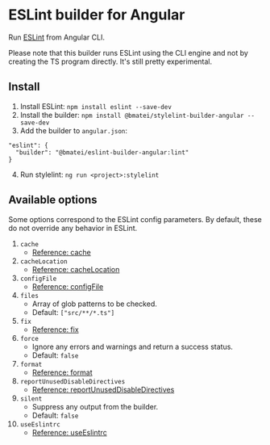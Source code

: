 # ESLint builder for Angular  
Run [ESLint](https://eslint.org/) from Angular CLI.

Please note that this builder runs ESLint using the CLI engine and not by creating the TS program directly. It's still pretty experimental.

## Install
1. Install ESLint: `npm install eslint --save-dev`
2. Install the builder: `npm install @bmatei/stylelint-builder-angular --save-dev`
3. Add the builder to `angular.json`:
```
"eslint": {
  "builder": "@bmatei/eslint-builder-angular:lint"
}
```
4. Run stylelint: `ng run <project>:stylelint`

## Available options
Some options correspond to the ESLint config parameters. By default, these do not override any behavior in ESLint. 
1. `cache`
    - [Reference: cache](https://eslint.org/docs/developer-guide/nodejs-api#cliengine)
2. `cacheLocation`
    - [Reference: cacheLocation](https://eslint.org/docs/developer-guide/nodejs-api#cliengine)
3. `configFile`
    - [Reference: configFile](https://eslint.org/docs/developer-guide/nodejs-api#cliengine)
4. `files`
    - Array of glob patterns to be checked.
    - Default: `["src/**/*.ts"]` 
5. `fix`
    - [Reference: fix](https://eslint.org/docs/developer-guide/nodejs-api#cliengine)
6. `force`
    - Ignore any errors and warnings and return a success status.
    - Default: `false`
7. `format`
    - [Reference: format](https://eslint.org/docs/developer-guide/nodejs-api#cliengine)
8. `reportUnusedDisableDirectives`
    - [Reference: reportUnusedDisableDirectives](https://eslint.org/docs/developer-guide/nodejs-api#cliengine)
9. `silent`
    - Suppress any output from the builder.
    - Default: `false`
10. `useEslintrc`
    - [Reference: useEslintrc](https://eslint.org/docs/developer-guide/nodejs-api#cliengine)  
